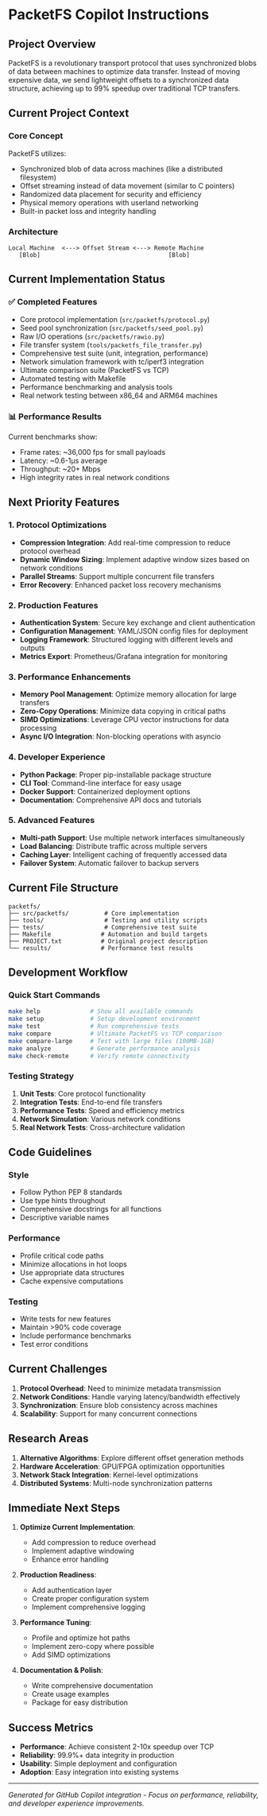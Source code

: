 # PacketFS Copilot Instructions

## Project Overview

PacketFS is a revolutionary transport protocol that uses synchronized blobs of data between machines to optimize data transfer. Instead of moving expensive data, we send lightweight offsets to a synchronized data structure, achieving up to 99% speedup over traditional TCP transfers.

## Current Project Context

### Core Concept
PacketFS utilizes:
- Synchronized blob of data across machines (like a distributed filesystem)  
- Offset streaming instead of data movement (similar to C pointers)
- Randomized data placement for security and efficiency
- Physical memory operations with userland networking
- Built-in packet loss and integrity handling

### Architecture
```
Local Machine  <---> Offset Stream <---> Remote Machine
   [Blob]                                    [Blob]  
```

## Current Implementation Status

### ✅ Completed Features
- Core protocol implementation (`src/packetfs/protocol.py`)
- Seed pool synchronization (`src/packetfs/seed_pool.py`) 
- Raw I/O operations (`src/packetfs/rawio.py`)
- File transfer system (`tools/packetfs_file_transfer.py`)
- Comprehensive test suite (unit, integration, performance)
- Network simulation framework with tc/iperf3 integration
- Ultimate comparison suite (PacketFS vs TCP)
- Automated testing with Makefile
- Performance benchmarking and analysis tools
- Real network testing between x86_64 and ARM64 machines

### 📊 Performance Results
Current benchmarks show:
- Frame rates: ~36,000 fps for small payloads
- Latency: ~0.6-1μs average  
- Throughput: ~20+ Mbps
- High integrity rates in real network conditions

## Next Priority Features

### 1. Protocol Optimizations
- **Compression Integration**: Add real-time compression to reduce protocol overhead
- **Dynamic Window Sizing**: Implement adaptive window sizes based on network conditions
- **Parallel Streams**: Support multiple concurrent file transfers
- **Error Recovery**: Enhanced packet loss recovery mechanisms

### 2. Production Features  
- **Authentication System**: Secure key exchange and client authentication
- **Configuration Management**: YAML/JSON config files for deployment
- **Logging Framework**: Structured logging with different levels and outputs
- **Metrics Export**: Prometheus/Grafana integration for monitoring

### 3. Performance Enhancements
- **Memory Pool Management**: Optimize memory allocation for large transfers
- **Zero-Copy Operations**: Minimize data copying in critical paths
- **SIMD Optimizations**: Leverage CPU vector instructions for data processing
- **Async I/O Integration**: Non-blocking operations with asyncio

### 4. Developer Experience
- **Python Package**: Proper pip-installable package structure
- **CLI Tool**: Command-line interface for easy usage
- **Docker Support**: Containerized deployment options  
- **Documentation**: Comprehensive API docs and tutorials

### 5. Advanced Features
- **Multi-path Support**: Use multiple network interfaces simultaneously
- **Load Balancing**: Distribute traffic across multiple servers
- **Caching Layer**: Intelligent caching of frequently accessed data
- **Failover System**: Automatic failover to backup servers

## Current File Structure

```
packetfs/
├── src/packetfs/          # Core implementation
├── tools/                 # Testing and utility scripts  
├── tests/                 # Comprehensive test suite
├── Makefile              # Automation and build targets
├── PROJECT.txt           # Original project description
└── results/              # Performance test results
```

## Development Workflow

### Quick Start Commands
```bash
make help              # Show all available commands
make setup             # Setup development environment  
make test              # Run comprehensive tests
make compare           # Ultimate PacketFS vs TCP comparison
make compare-large     # Test with large files (100MB-1GB)
make analyze           # Generate performance analysis
make check-remote      # Verify remote connectivity
```

### Testing Strategy
1. **Unit Tests**: Core protocol functionality
2. **Integration Tests**: End-to-end file transfers  
3. **Performance Tests**: Speed and efficiency metrics
4. **Network Simulation**: Various network conditions
5. **Real Network Tests**: Cross-architecture validation

## Code Guidelines

### Style
- Follow Python PEP 8 standards
- Use type hints throughout  
- Comprehensive docstrings for all functions
- Descriptive variable names

### Performance
- Profile critical code paths
- Minimize allocations in hot loops
- Use appropriate data structures
- Cache expensive computations

### Testing
- Write tests for new features
- Maintain >90% code coverage
- Include performance benchmarks
- Test error conditions

## Current Challenges

1. **Protocol Overhead**: Need to minimize metadata transmission
2. **Network Conditions**: Handle varying latency/bandwidth effectively  
3. **Synchronization**: Ensure blob consistency across machines
4. **Scalability**: Support for many concurrent connections

## Research Areas

1. **Alternative Algorithms**: Explore different offset generation methods
2. **Hardware Acceleration**: GPU/FPGA optimization opportunities
3. **Network Stack Integration**: Kernel-level optimizations
4. **Distributed Systems**: Multi-node synchronization patterns

## Immediate Next Steps

1. **Optimize Current Implementation**:
   - Add compression to reduce overhead
   - Implement adaptive windowing
   - Enhance error handling

2. **Production Readiness**:
   - Add authentication layer
   - Create proper configuration system
   - Implement comprehensive logging

3. **Performance Tuning**:
   - Profile and optimize hot paths
   - Implement zero-copy where possible
   - Add SIMD optimizations

4. **Documentation & Polish**:
   - Write comprehensive documentation
   - Create usage examples
   - Package for easy distribution

## Success Metrics

- **Performance**: Achieve consistent 2-10x speedup over TCP
- **Reliability**: 99.9%+ data integrity in production
- **Usability**: Simple deployment and configuration
- **Adoption**: Easy integration into existing systems

---

*Generated for GitHub Copilot integration - Focus on performance, reliability, and developer experience improvements.*
